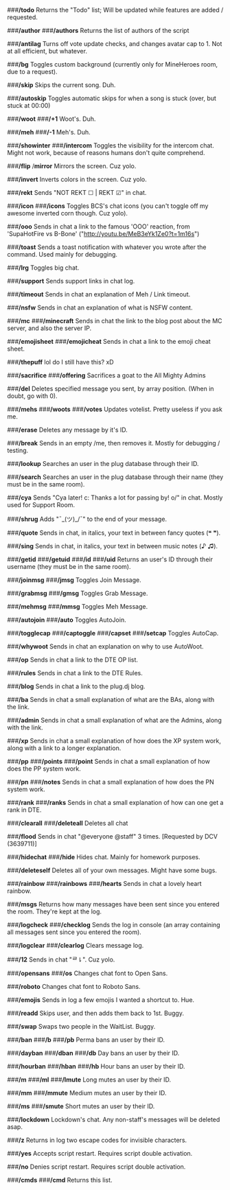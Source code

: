 ###**/todo**
	Returns the "Todo" list; Will be updated while features are added / requested.

###**/author**
###**/authors**
	Returns the list of authors of the script

###**/antilag**
	Turns off vote update checks, and changes avatar cap to 1. Not at all efficient, but whatever.

###**/bg**
	Toggles custom background (currently only for MineHeroes room, due to a request).

###**/skip**
	Skips the current song. Duh.

###**/autoskip**
	Toggles automatic skips for when a song is stuck (over, but stuck at 00:00)

###**/woot**
###**/+1**
	Woot's. Duh.

###**/meh**
###**/-1**
	Meh's. Duh.

###**/showinter**
###**/intercom**
	Toggles the visibility for the intercom chat. Might not work, because of reasons humans don't quite comprehend.

###**/flip**
/**mirror**
	Mirrors the screen. Cuz yolo.

###**/invert**
	Inverts colors in the screen. Cuz yolo.

###**/rekt**
	Sends "NOT REKT ☐ | REKT ☑" in chat.

###**/icon**
###**/icons**
	Toggles BCS's chat icons (you can't toggle off my awesome inverted corn though. Cuz yolo).

###**/ooo**
	Sends in chat a link to the famous 'OOO' reaction, from 'SupaHotFire vs B-Bone' ("http://youtu.be/MeB3eYk1Ze0?t=1m16s")

###**/toast**
	Sends a toast notification with whatever you wrote after the command. Used mainly for debugging.

###**/lrg**
	Toggles big chat.

###**/support**
	Sends support links in chat log.

###**/timeout**
	Sends in chat an explanation of Meh / Link timeout.

###**/nsfw**
	Sends in chat an explanation of what is NSFW content.

###**/mc**
###**/minecraft**
	Sends in chat the link to the blog post about the MC server, and also the server IP.

###**/emojisheet**
###**/emojicheat**
	Sends in chat a link to the emoji cheat sheet.

###**/thepuff**
	lol do I still have this? xD

###**/sacrifice**
###**/offering**
	Sacrifices a goat to the All Mighty Admins

###**/del**
	Deletes specified message you sent, by array position. (When in doubt, go with 0).

###**/mehs**
###**/woots**
###**/votes**
	Updates votelist. Pretty useless if you ask me.

###**/erase**
	Deletes any message by it's ID.

###**/break**
	Sends in an empty /me, then removes it. Mostly for debugging / testing.

###**/lookup**
	Searches an user in the plug database through their ID.

###**/search**
	Searches an user in the plug database through their name (they must be in the same room).

###**/cya**
	Sends "Cya later! c: Thanks a lot for passing by! o/" in chat. Mostly used for Support Room.

###**/shrug**
	Adds "¯\_(ツ)_/¯" to the end of your message.

###**/quote**
	Sends in chat, in italics, your text in between fancy quotes (❝ ❞).

###**/sing**
	Sends in chat, in italics, your text in between music notes (♪ ♫).

###**/getid**
###**/getuid**
###**/id**
###**/uid**
	Returns an user's ID through their username (they must be in the same room).

###**/joinmsg**
###**/jmsg**
	Toggles Join Message.

###**/grabmsg**
###**/gmsg**
	Toggles Grab Message.
		
###**/mehmsg**
###**/mmsg**
	Toggles Meh Message.

###**/autojoin**
###**/auto**
	Toggles AutoJoin.

###**/togglecap**
###**/captoggle**
###**/capset**
###**/setcap**
	Toggles AutoCap.

###**/whywoot**
	Sends in chat an explanation on why to use AutoWoot.

###**/op**
	Sends in chat a link to the DTE OP list.

###**/rules**
	Sends in chat a link to the DTE Rules.

###**/blog**
	Sends in chat a link to the plug.dj blog.

###**/ba**
	Sends in chat a small explanation of what are the BAs, along with the link.

###**/admin**
	Sends in chat a small explanation of what are the Admins, along with the link.

###**/xp**
	Sends in chat a small explanation of how does the XP system work, along with a link to a longer explanation.

###**/pp**
###**/points**
###**/point**
	Sends in chat a small explanation of how does the PP system work.

###**/pn**
###**/notes**
	Sends in chat a small explanation of how does the PN system work.

###**/rank**
###**/ranks**
	Sends in chat a small explanation of how can one get a rank in DTE.

###**/clearall**
###**/deleteall**
	Deletes all chat

###**/flood**
	Sends in chat "@everyone @staff" 3 times. [Requested by DCV (3639711)]

###**/hidechat**
###**/hide**
	Hides chat. Mainly for homework purposes.

###**/deleteself**
	Deletes all of your own messages. Might have some bugs.

###**/rainbow**
###**/rainbows**
###**/hearts**
	Sends in chat a lovely heart rainbow.

###**/msgs**
	Returns how many messages have been sent since you entered the room. They're kept at the log.

###**/logcheck**
###**/checklog**
	Sends the log in console (an array containing all messages sent since you entered the room).

###**/logclear**
###**/clearlog**
	Clears message log.

###**/12**
	Sends in chat "ᄅ⇂". Cuz yolo.

###**/opensans**
###**/os**
	Changes chat font to Open Sans.

###**/roboto**
	Changes chat font to Roboto Sans.

###**/emojis**
	Sends in log a few emojis I wanted a shortcut to. Hue.

###**/readd**
	Skips user, and then adds them back to 1st. Buggy.

###**/swap**
	Swaps two people in the WaitList. Buggy.

###**/ban**
###**/b**
###**/pb**
	Perma bans an user by their ID.

###**/dayban**
###**/dban**
###**/db**
	Day bans an user by their ID.

###**/hourban**
###**/hban**
###**/hb**
	Hour bans an user by their ID.

###**/m**
###**/ml**
###**/lmute**
	Long mutes an user by their ID.

###**/mm**
###**/mmute**
	Medium mutes an user by their ID.

###**/ms**
###**/smute**
	Short mutes an user by their ID.

###**/lockdown**
	Lockdown's chat. Any non-staff's messages will be deleted asap.

###**/z**
	Returns in log two escape codes for invisible characters.
			
###**/yes**
	Accepts script restart. Requires script double activation.

###**/no**
	Denies script restart. Requires script double activation.
		
###**/cmds**
###**/cmd**
	Returns this list.
